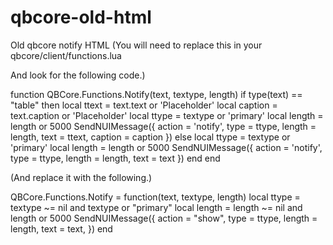 # qbcore-old-html
Old qbcore notify HTML 
(You will need to replace this in your qbcore/client/functions.lua

And look for the following code.)

function QBCore.Functions.Notify(text, textype, length)
    if type(text) == "table" then
        local ttext = text.text or 'Placeholder'
        local caption = text.caption or 'Placeholder'
        local ttype = textype or 'primary'
        local length = length or 5000
        SendNUIMessage({
            action = 'notify',
            type = ttype,
            length = length,
            text = ttext,
            caption = caption
        })
    else
        local ttype = textype or 'primary'
        local length = length or 5000
        SendNUIMessage({
            action = 'notify',
            type = ttype,
            length = length,
            text = text
        })
    end
end 

(And replace it with the following.)


QBCore.Functions.Notify = function(text, textype, length)
    local ttype = textype ~= nil and textype or "primary"
    local length = length ~= nil and length or 5000
    SendNUIMessage({
        action = "show",
        type = ttype,
        length = length,
        text = text,
    })
end
